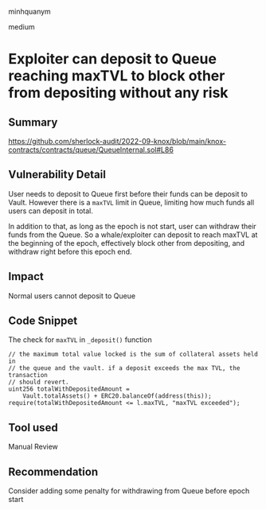 minhquanym

medium

# Exploiter can deposit to Queue reaching maxTVL to block other from depositing without any risk

## Summary
https://github.com/sherlock-audit/2022-09-knox/blob/main/knox-contracts/contracts/queue/QueueInternal.sol#L86

## Vulnerability Detail
User needs to deposit to Queue first before their funds can be deposit to Vault. However there is a `maxTVL` limit in Queue, limiting how much funds all users can deposit in total. 

In addition to that, as long as the epoch is not start, user can withdraw their funds from the Queue. So a whale/exploiter can deposit to reach maxTVL at the beginning of the epoch, effectively block other from depositing, and withdraw right before this epoch end.

## Impact
Normal users cannot deposit to Queue

## Code Snippet

The check for `maxTVL` in `_deposit()` function
```solidity
// the maximum total value locked is the sum of collateral assets held in
// the queue and the vault. if a deposit exceeds the max TVL, the transaction
// should revert.
uint256 totalWithDepositedAmount =
    Vault.totalAssets() + ERC20.balanceOf(address(this));
require(totalWithDepositedAmount <= l.maxTVL, "maxTVL exceeded");
```

## Tool used

Manual Review

## Recommendation

Consider adding some penalty for withdrawing from Queue before epoch start
